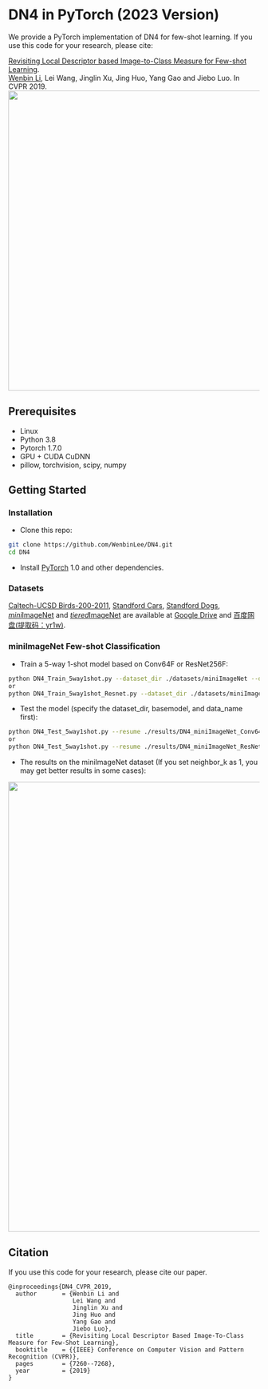 # DN4 in PyTorch (2023 Version)

We provide a PyTorch implementation of DN4 for few-shot learning. If you use this code for your research, please cite: 

[Revisiting Local Descriptor based Image-to-Class Measure for Few-shot Learning](http://cs.nju.edu.cn/rl/people/liwb/CVPR19.pdf).<br> 
[Wenbin Li](https://cs.nju.edu.cn/liwenbin/), Lei Wang, Jinglin Xu, Jing Huo, Yang Gao and Jiebo Luo. In CVPR 2019.<br> 
<img src='imgs/Flowchart.bmp' width=600/>


## Prerequisites
- Linux
- Python 3.8
- Pytorch 1.7.0
- GPU + CUDA CuDNN
- pillow, torchvision, scipy, numpy

## Getting Started
### Installation

- Clone this repo:
```bash
git clone https://github.com/WenbinLee/DN4.git
cd DN4
```

- Install [PyTorch](http://pytorch.org) 1.0 and other dependencies.

### Datasets
[Caltech-UCSD Birds-200-2011](https://data.caltech.edu/records/20098), [Standford Cars](https://ai.stanford.edu/~jkrause/cars/car_dataset.html), [Standford Dogs](http://vision.stanford.edu/aditya86/ImageNetDogs/main.html), [*mini*ImageNet](https://arxiv.org/abs/1606.04080v2) and [*tiered*ImageNet](https://arxiv.org/abs/1803.00676) are available at [Google Drive](https://drive.google.com/drive/u/1/folders/1SEoARH5rADckI-_gZSQRkLclrunL-yb0) and [百度网盘(提取码：yr1w)](https://pan.baidu.com/s/1M3jFo2OI5GTOpytxgtO1qA).


###  miniImageNet Few-shot Classification
- Train a 5-way 1-shot model based on Conv64F or ResNet256F:
```bash
python DN4_Train_5way1shot.py --dataset_dir ./datasets/miniImageNet --data_name miniImageNet
or
python DN4_Train_5way1shot_Resnet.py --dataset_dir ./datasets/miniImageNet --data_name miniImageNet
```
- Test the model (specify the dataset_dir, basemodel, and data_name first):
```bash
python DN4_Test_5way1shot.py --resume ./results/DN4_miniImageNet_Conv64F_5Way_1Shot_K3/model_best.pth.tar --basemodel Conv64F
or
python DN4_Test_5way1shot.py --resume ./results/DN4_miniImageNet_ResNet256F_5Way_1Shot_K3/model_best.pth.tar --basemodel ResNet256F
```

- The results on the miniImageNet dataset (If you set neighbor_k as 1, you may get better results in some cases): 
<img src='imgs/Results_miniImageNet2.bmp' align="center" width=900>



## Citation
If you use this code for your research, please cite our paper.
```
@inproceedings{DN4_CVPR_2019,
  author       = {Wenbin Li and
                  Lei Wang and
                  Jinglin Xu and
                  Jing Huo and
                  Yang Gao and
                  Jiebo Luo},
  title        = {Revisiting Local Descriptor Based Image-To-Class Measure for Few-Shot Learning},
  booktitle    = {{IEEE} Conference on Computer Vision and Pattern Recognition (CVPR)},
  pages        = {7260--7268},
  year         = {2019}
}
```
